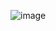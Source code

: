 ![image](https://github.com/DhabekarHarsh/EPOPD/assets/86256300/fd57960d-2a19-4d01-bbb7-0a9af3728d28)
